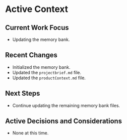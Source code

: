 # Active Context

## Current Work Focus
- Updating the memory bank.

## Recent Changes
- Initialized the memory bank.
- Updated the `projectbrief.md` file.
- Updated the `productContext.md` file.

## Next Steps
- Continue updating the remaining memory bank files.

## Active Decisions and Considerations
- None at this time.
